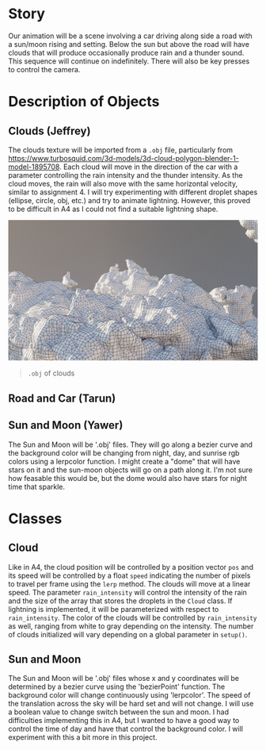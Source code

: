 # Story

Our animation will be a scene involving a car driving along side a road with a sun/moon rising and setting. Below the sun but above the road will have clouds that will produce occasionally produce rain and a thunder sound. This sequence will continue on indefinitely. There will also be key presses to control the camera.

# Description of Objects
## Clouds (Jeffrey)
The clouds texture will be imported from a `.obj` file, particularly from https://www.turbosquid.com/3d-models/3d-cloud-polygon-blender-1-model-1895708. Each cloud will move in the direction of the car with a parameter controlling the rain intensity and the thunder intensity. As the cloud moves, the rain will also move with the same horizontal velocity, similar to assignment 4. I will try experimenting with different droplet shapes (ellipse, circle, obj, etc.) and try to animate lightning. However, this proved to be difficult in A4 as I could not find a suitable lightning shape.

![Alt text](image.png)
> `.obj` of clouds

## Road and Car (Tarun)

## Sun and Moon (Yawer)
The Sun and Moon will be '.obj' files. They will go along a bezier curve and the background color will be changing from night, day, and sunrise rgb colors using a lerpcolor function. I might create a "dome" that will have stars on it and the sun-moon objects will go on a path along it. I'm not sure how feasable this would be, but the dome would also have stars for night time that sparkle.

# Classes
## Cloud
Like in A4, the cloud position will be controlled by a position vector `pos` and its speed will be controlled by a float `speed` indicating the number of pixels to travel per frame using the `lerp` method. The clouds will move at a linear speed. The parameter `rain_intensity` will control the intensity of the rain and the size of the array that stores the droplets in the `Cloud` class. If lightning is implemented, it will be parameterized with respect to `rain_intensity`. The color of the clouds will be controlled by `rain_intensity` as well, ranging from white to gray depending on the intensity. The number of clouds initialized will vary depending on a global parameter in `setup()`.

## Sun and Moon
The Sun and Moon will be '.obj' files whose x and y coordinates will be determined by a bezier curve using the 'bezierPoint' function. The background color will change continuously using 'lerpcolor'. The speed of the translation across the sky will be hard set and will not change. I will use a boolean value to change switch between the sun and moon. I had difficulties implementing this in A4, but I wanted to have a good way to control the time of day and have that control the background color. I will experiment with this a bit more in this project. 

